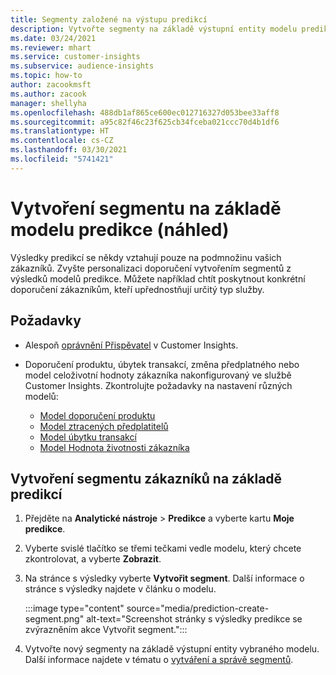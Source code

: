 ```yaml
---
title: Segmenty založené na výstupu predikcí
description: Vytvořte segmenty na základě výstupní entity modelu predikce.
ms.date: 03/24/2021
ms.reviewer: mhart
ms.service: customer-insights
ms.subservice: audience-insights
ms.topic: how-to
author: zacookmsft
ms.author: zacook
manager: shellyha
ms.openlocfilehash: 488db1af865ce600ec012716327d053bee33aff8
ms.sourcegitcommit: a95c82f46c23f625cb34fceba021ccc70d4b1df6
ms.translationtype: HT
ms.contentlocale: cs-CZ
ms.lasthandoff: 03/30/2021
ms.locfileid: "5741421"
---
```

# <a name="create-a-segment-based-on-a-prediction-model-preview"></a>Vytvoření segmentu na základě modelu predikce (náhled)

Výsledky predikcí se někdy vztahují pouze na podmnožinu vašich zákazníků. Zvyšte personalizaci doporučení vytvořením segmentů z výsledků modelů predikce. Můžete například chtít poskytnout konkrétní doporučení zákazníkům, kteří upřednostňují určitý typ služby. 

## <a name="prerequisites"></a>Požadavky

- Alespoň [oprávnění Přispěvatel](permissions.md) v Customer Insights.

- Doporučení produktu, úbytek transakcí, změna předplatného nebo model celoživotní hodnoty zákazníka nakonfigurovaný ve službě Customer Insights. Zkontrolujte požadavky na nastavení různých modelů:

  - [Model doporučení produktu](predict-product-recommendation.md)
  - [Model ztracených předplatitelů](predict-subscription-churn.md)
  - [Model úbytku transakcí](predict-transactional-churn.md)
  - [Model Hodnota životnosti zákazníka](predict-customer-lifetime-value.md)

## <a name="create-a-customer-segment-based-on-predictions"></a>Vytvoření segmentu zákazníků na základě predikcí

1. Přejděte na **Analytické nástroje** > **Predikce** a vyberte kartu **Moje predikce**.

1. Vyberte svislé tlačítko se třemi tečkami vedle modelu, který chcete zkontrolovat, a vyberte **Zobrazit**.

1. Na stránce s výsledky vyberte **Vytvořit segment**. Další informace o stránce s výsledky najdete v článku o modelu.

   :::image type="content" source="media/prediction-create-segment.png" alt-text="Screenshot stránky s výsledky predikce se zvýrazněním akce Vytvořit segment.":::

1. Vytvořte nový segmenty na základě výstupní entity vybraného modelu. Další informace najdete v tématu o [vytváření a správě segmentů](segments.md).